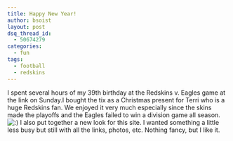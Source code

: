 ```yaml
---
title: Happy New Year!
author: bsoist
layout: post
dsq_thread_id:
  - 50674279
categories:
  - fun
tags:
  - football
  - redskins
---
```

I spent several hours of my 39th birthday at the Redskins v. Eagles game at the link on Sunday.I bought the tix as a Christmas present for Terri who is a huge Redskins fan. We enjoyed it very much especially since the skins made the playoffs and the Eagles failed to win a division game all season. <img src='http://archive.whsjr.soistmann.com/oped/wp-includes/images/smilies/icon_smile.gif' alt=':)' class='wp-smiley' /> I also put together a new look for this site. I wanted something a little less busy but still with all the links, photos, etc. Nothing fancy, but I like it.

